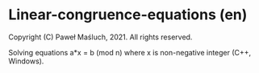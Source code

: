 # Linear-congruence-equations (en)

Copyright (C) Paweł Maśluch, 2021. All rights reserved.

Solving equations a*x = b (mod n) where x is non-negative integer (C++, Windows).
